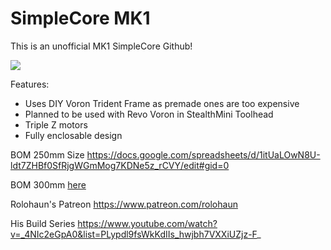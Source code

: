 # SimpleCore MK1
This is an unofficial MK1 SimpleCore Github!

![](Build_Photos/Preview.png)

Features:

- Uses DIY Voron Trident Frame as premade ones are too expensive
- Planned to be used with Revo Voron in StealthMini Toolhead
- Triple Z motors
- Fully enclosable design

BOM 250mm Size
https://docs.google.com/spreadsheets/d/1itUaLOwN8U-ldt7ZHBf0SfRjgWGmMog7KDNe5z_rCVY/edit#gid=0

BOM 300mm [here](./CAD/SimpleCore%20MK1%20300mm%20BOM.xlsx)

Rolohaun's Patreon
https://www.patreon.com/rolohaun

His Build Series
https://www.youtube.com/watch?v=_4NIc2eGpA0&list=PLypdl9fsWkKdIIs_hwjbh7VXXiUZjz-F_